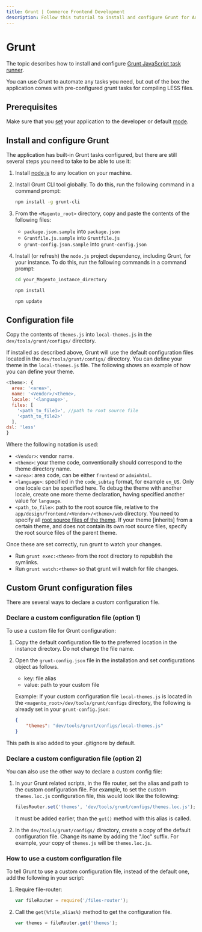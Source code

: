 ```yaml
---
title: Grunt | Commerce Frontend Development
description: Follow this tutorial to install and configure Grunt for Adobe Commerce and Magento Open Source theme development.
---
```


# Grunt

The topic describes how to install and configure [Grunt JavaScript task runner](http://gruntjs.com/).

You can use Grunt to automate any tasks you need, but out of the box the application comes with pre-configured grunt tasks for compiling LESS files.

## Prerequisites

Make sure that you [set](https://experienceleague.adobe.com/docs/commerce-operations/configuration-guide/cli/set-mode.html) your application to the developer or default [mode](https://experienceleague.adobe.com/docs/commerce-operations/configuration-guide/setup/application-modes.html).

## Install and configure Grunt

The application has built-in Grunt tasks configured, but there are still several steps you need to take to be able to use it:

1. Install [node.js](https://nodejs.org/en/download/package-manager/) to any location on your machine.

1. Install Grunt CLI tool globally. To do this, run the following command in a command prompt:

   ```bash
   npm install -g grunt-cli
   ```

1. From the `<Magento_root>` directory, copy and paste the contents of the following files:

   -  `package.json.sample` into `package.json`
   -  `Gruntfile.js.sample` into `Gruntfile.js`
   -  `grunt-config.json.sample` into `grunt-config.json`

1. Install (or refresh) the `node.js` project dependency, including Grunt, for your instance. To do this, run the following commands in a command prompt:

   ```bash
   cd your_Magento_instance_directory
   ```

   ```bash
   npm install
   ```

   ```bash
   npm update
   ```

## Configuration file

Copy the contents of `themes.js` into `local-themes.js` in the `dev/tools/grunt/configs/` directory.

If installed as described above, Grunt will use the default configuration files located in the `dev/tools/grunt/configs/` directory. You can define your theme in the `local-themes.js` file. The following shows an example of how you can define your theme.

```javascript
<theme>: {
  area: '<area>',
  name: '<Vendor>/<theme>,
  locale: '<language>',
  files: [
    '<path_to_file1>', //path to root source file
    '<path_to_file2>'
  ],
dsl: 'less'
}
```

Where the following notation is used:

-  `<Vendor>`: vendor name.
-  `<theme>`: your theme code, conventionally should correspond to the theme directory name.
-  `<area>`: area code, can be either `frontend` or `adminhtml`.
-  `<language>`: specified in the `code_subtag` format, for example `en_US`. Only one locale can be specified here. To debug the theme with another locale, create one more theme declaration, having specified another value for `language`.
-  `<path_to_file>`: path to the root source file, relative to the `app/design/frontend/<Vendor>/<theme>/web` directory. You need to specify all [root source files of the theme](../css/preprocess.md). If your theme [inherits] from a certain theme, and does not contain its own root source files, specify the root source files of the parent theme.

Once these are set correctly, run grunt to watch your changes.

-  Run `grunt exec:<theme>` from the root directory to republish the symlinks.
-  Run `grunt watch:<theme>` so that grunt will watch for file changes.

## Custom Grunt configuration files

There are several ways to declare a custom configuration file.

### Declare a custom configuration file (option 1)

To use a custom file for Grunt configuration:

1. Copy the default configuration file to the preferred location in the instance directory. Do not change the file name.
1. Open the `grunt-config.json` file in the installation and set configurations object as follows.

   -  key: file alias
   -  value: path to your custom file

   Example:
   If your custom configuration file `local-themes.js` is located in the `<magento_root>/dev/tools/grunt/configs` directory, the following is already set in your `grunt-config.json`:

   ```json
   {
       "themes": "dev/tools/grunt/configs/local-themes.js"
   }
   ```

This path is also added to your .gitignore by default.

### Declare a custom configuration file (option 2)

You can also use the other way to declare a custom config file:

1. In your Grunt related scripts, in the file router, set the alias and path to the custom configuration file. For example, to set the custom `themes.loc.js` configuration file, this would look like the following:

   ```js
   filesRouter.set('themes', 'dev/tools/grunt/configs/themes.loc.js');
   ```

   It must be added earlier, than the `get()` method with this alias is called.

1. In the `dev/tools/grunt/configs/` directory, create a copy of the default configuration file. Change its name by adding the ".loc" suffix. For example, your copy of `themes.js` will be `themes.loc.js`.

### How to use a custom configuration file

To tell Grunt to use a custom configuration file, instead of the default one, add the following in your script:

1. Require file-router:

   ```js
   var fileRouter = require('/files-router');
   ```

1. Call the `get(%file_alias%)` method to get the configuration file.

   ```js
   var themes = fileRouter.get('themes');
   ```
